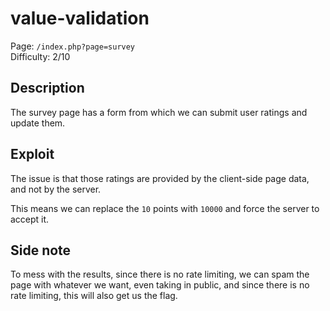 # value-validation

Page: `/index.php?page=survey`  
Difficulty: 2/10

## Description

The survey page has a form from which we can submit user ratings and update them.

## Exploit

The issue is that those ratings are provided by the client-side page data, and not by the server.

This means we can replace the `10` points with `10000` and force the server to accept it. 

## Side note

To mess with the results, since there is no rate limiting, we can spam the page with whatever we want, even taking in public, and since there is no rate limiting, this will also get us the flag.
